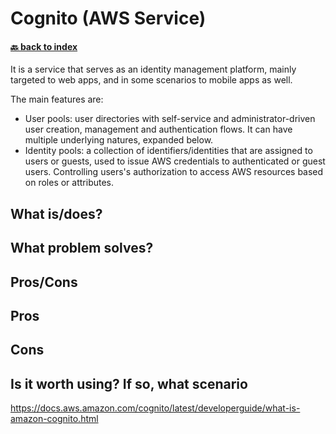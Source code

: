 # Cognito (AWS Service)
#### [🔙 back to index](../README.md)

It is a service that serves as an identity management platform, mainly targeted to web apps, and in some scenarios to mobile apps as well.

The main features are:
- User pools: user directories with self-service and administrator-driven user creation, management and authentication flows. It can have multiple underlying natures, expanded below.
- Identity pools: a collection of identifiers/identities that are assigned to users or guests, used to issue AWS credentials to authenticated or guest users. Controlling users's authorization to access AWS resources based on roles or attributes.

## What is/does?

## What problem solves?


## Pros/Cons

Pros
- 

Cons
- 

## Is it worth using? If so, what scenario


https://docs.aws.amazon.com/cognito/latest/developerguide/what-is-amazon-cognito.html
